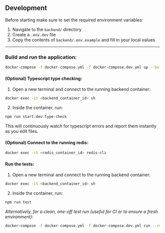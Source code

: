 ## Development

Before starting make sure to set the required environment variables:

1. Navigate to the `backend/` directory
2. Create a `.env.dev` file
3. Copy the contents of `backend/.env.example` and fill in your local values

---

### Build and run the application:

```bash
docker-compose -f docker-compose.yml -f docker-compose.dev.yml up --build --watch
```

#### (Optional) Typescript type checking:

1. Open a new terminal and connect to the running backend container:

```bash
docker exec -it <backend_container_id> sh
```

2. Inside the container, run:

```bash
npm run start:dev:type-check
```

This will continuously watch for typescript errors and report them instantly as you edit files.

#### (Optional) Connect to the running redis:

```bash
docker exec -it <redis_container_id> redis-cli
```

#### Run the tests:

1. Open a new terminal and connect to the running backend container:

```bash
docker exec -it <backend_container_id> sh
```

2. Inside the container, run:

```bash
npm run test
```

_Alternatively, for a clean, one-off test run (useful for CI or to ensure a fresh environment):_

```bash
docker-compose -f docker-compose.yml -f docker-compose.dev.yml run --rm backend npm run test
```
